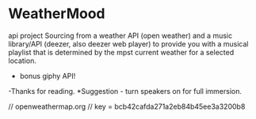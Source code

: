 # WeatherMood
api project
Sourcing from a weather API (open weather) and a music library/API (deezer, also deezer web player) to provide you with a musical playlist that is determined by the mpst current weather for a selected location.
+ bonus giphy API!

-Thanks for reading.
*Suggestion - turn speakers on for full immersion.



  // openweathermap.org 
  // key = bcb42cafda271a2eb84b45ee3a3200b8
